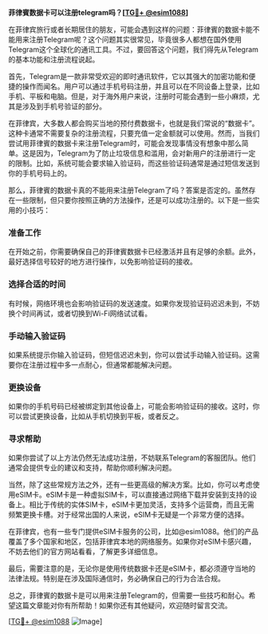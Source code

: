 **菲律賓数据卡可以注册telegram吗？[[TG💪+ @esim1088](https://t.me/s/esim1088)]**

在菲律宾旅行或者长期居住的朋友，可能会遇到这样的问题：菲律賓的数据卡能不能用来注册Telegram呢？这个问题其实很常见，毕竟很多人都想在国外使用Telegram这个全球化的通讯工具。不过，要回答这个问题，我们得先从Telegram的基本功能和注册流程说起。

首先，Telegram是一款非常受欢迎的即时通讯软件，它以其强大的加密功能和便捷的操作而闻名。用户可以通过手机号码注册，并且可以在不同设备上登录，比如手机、平板和电脑。但是，对于海外用户来说，注册时可能会遇到一些小麻烦，尤其是涉及到手机号验证的部分。

在菲律宾，大多数人都会购买当地的预付费数据卡，也就是我们常说的“数据卡”。这种卡通常不需要复杂的注册流程，只要充值一定金额就可以使用。然而，当我们尝试用菲律賓的数据卡来注册Telegram时，可能会发现事情没有想象中那么简单。这是因为，Telegram为了防止垃圾信息和滥用，会对新用户的注册进行一定的限制。比如，系统可能会要求输入验证码，而这些验证码通常是通过短信发送到你的手机号码上的。

那么，菲律賓的数据卡真的不能用来注册Telegram了吗？答案是否定的。虽然存在一些限制，但只要你按照正确的方法操作，还是可以成功注册的。以下是一些实用的小技巧：

### **准备工作**
在开始之前，你需要确保自己的菲律賓数据卡已经激活并且有足够的余额。此外，最好选择信号较好的地方进行操作，以免影响验证码的接收。

### **选择合适的时间**
有时候，网络环境也会影响验证码的发送速度。如果你发现验证码迟迟未到，不妨换个时间再试，或者切换到Wi-Fi网络试试看。

### **手动输入验证码**
如果系统提示你输入验证码，但短信迟迟未到，你可以尝试手动输入验证码。这需要你在注册过程中多一点耐心，但通常都能解决问题。

### **更换设备**
如果你的手机号码已经被绑定到其他设备上，可能会影响验证码的接收。这时，你可以尝试更换设备，比如从手机切换到平板，或者反之。

### **寻求帮助**
如果你尝试了以上方法仍然无法成功注册，不妨联系Telegram的客服团队。他们通常会提供专业的建议和支持，帮助你顺利解决问题。

当然，除了这些常规方法之外，还有一些更高级的解决方案。比如，你可以考虑使用eSIM卡。eSIM卡是一种虚拟SIM卡，可以直接通过网络下载并安装到支持的设备上。相比于传统的实体SIM卡，eSIM卡更加灵活，支持多个运营商，而且无需频繁更换卡槽。对于经常出国的人来说，eSIM卡无疑是一个非常方便的选择。

在菲律宾，也有一些专门提供eSIM卡服务的公司，比如@esim1088。他们的产品覆盖了多个国家和地区，包括菲律宾本地的网络服务。如果你对eSIM卡感兴趣，不妨去他们的官方网站看看，了解更多详细信息。

最后，需要注意的是，无论你是使用传统数据卡还是eSIM卡，都必须遵守当地的法律法规。特别是在涉及国际通信时，务必确保自己的行为合法合规。

总之，菲律賓的数据卡是可以用来注册Telegram的，但需要一些技巧和耐心。希望这篇文章能对你有所帮助！如果你还有其他疑问，欢迎随时留言交流。

[[TG💪+ @esim1088](https://t.me/s/esim1088) ![Image](https://i.postimg.cc/4NQfJmqS/Snipaste-2025-05-13-00-14-12.png)]